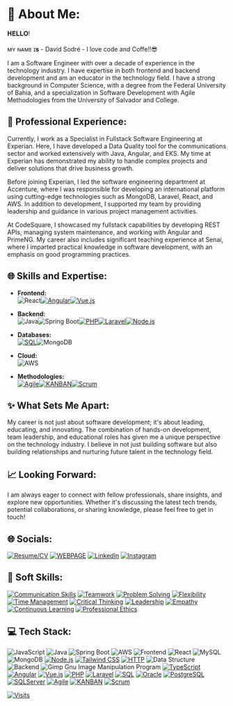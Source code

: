 # 💫 About Me:
 𝐇𝐄𝐋𝐋𝐎!<br><br>ᴍʏ ɴᴀᴍᴇ ɪ𝐬 - David Sodré - I love code and Coffe!!😎

I am a Software Engineer with over a decade of experience in the technology industry. I have expertise in both frontend and backend development and am an educator in the technology field. I have a strong background in Computer Science, with a degree from the Federal University of Bahia, and a specialization in Software Development with Agile Methodologies from the University of Salvador and College.

## 🚀 Professional Experience:
Currently, I work as a Specialist in Fullstack Software Engineering at Experian. Here, I have developed a Data Quality tool for the communications sector and worked extensively with Java, Angular, and EKS. My time at Experian has demonstrated my ability to handle complex projects and deliver solutions that drive business growth.

Before joining Experian, I led the software engineering department at Accenture, where I was responsible for developing an international platform using cutting-edge technologies such as MongoDB, Laravel, React, and AWS. In addition to development, I supported my team by providing leadership and guidance in various project management activities.

At CodeSquare, I showcased my fullstack capabilities by developing REST APIs, managing system maintenance, and working with Angular and PrimeNG. My career also includes significant teaching experience at Senai, where I imparted practical knowledge in software development, with an emphasis on good programming practices.

## 🌐 Skills and Expertise:

- **Frontend:** <br>
 ![React](https://img.shields.io/badge/react-%2320232a.svg?style=for-the-badge&logo=react&logoColor=%2361DAFB)[![Angular](https://img.shields.io/badge/angular-%23DD0031.svg?style=for-the-badge&logo=angular&logoColor=white)](https://angular.io/)[![Vue.js](https://img.shields.io/badge/vue.js-%234FC08D.svg?style=for-the-badge&logo=vue.js&logoColor=white)](https://vuejs.org/)

- **Backend:**<br>
  ![Java](https://img.shields.io/badge/java-%23ED8B00.svg?style=for-the-badge&logo=java&logoColor=white)![Spring Boot](https://img.shields.io/badge/Spring%20Boot-6DB33F?style=for-the-badge&logo=spring-boot&logoColor=white)[![PHP](https://img.shields.io/badge/php-%23777BB4.svg?style=for-the-badge&logo=php&logoColor=white)](https://www.php.net/)[![Laravel](https://img.shields.io/badge/laravel-%23FF2D20.svg?style=for-the-badge&logo=laravel&logoColor=white)](https://laravel.com/)[![Node.js](https://img.shields.io/badge/Node.js-%23339933.svg?style=for-the-badge&logo=node.js&logoColor=white)](https://nodejs.org/)

- **Databases:**<br>
  [![SQL](https://img.shields.io/badge/sql-%2307405e.svg?style=for-the-badge&logo=sql&logoColor=white)](https://www.w3schools.com/sql/)![MongoDB](https://img.shields.io/badge/MongoDB-%234ea94b.svg?style=for-the-badge&logo=mongodb&logoColor=white)

- **Cloud:**<br>
  ![AWS](https://img.shields.io/badge/AWS-%23FF9900.svg?style=for-the-badge&logo=amazon-aws&logoColor=white)

- **Methodologies:**<br>
  [![Agile](https://img.shields.io/badge/agile-%2300C4CC.svg?style=for-the-badge&logo=agile&logoColor=white)](https://agilemanifesto.org/)[![KANBAN](https://img.shields.io/badge/kanban-%23339933.svg?style=for-the-badge&logo=kanban&logoColor=white)](https://www.atlassian.com/agile/kanban)[![Scrum](https://img.shields.io/badge/scrum-%2300C4CC.svg?style=for-the-badge&logo=scrum&logoColor=white)](https://www.scrum.org/)

## ✨ What Sets Me Apart:
My career is not just about software development; it's about leading, educating, and innovating. The combination of hands-on development, team leadership, and educational roles has given me a unique perspective on the technology industry. I believe in not just building software but also building relationships and nurturing future talent in the technology field.

## 📈 Looking Forward:
I am always eager to connect with fellow professionals, share insights, and explore new opportunities. Whether it's discussing the latest tech trends, potential collaborations, or sharing knowledge, please feel free to get in touch!

## 🌐 Socials:

[![Resume/CV](https://img.shields.io/badge/RESUME-CV-red?style=for-the-badge&logo=resume&logoColor=white)](https://www.davidsodre.com.br/#about) 
[![WEBPAGE](https://img.shields.io/badge/-HOMEPAGE-blue?style=for-the-badge&logo=codechef&logoColor=white)](https://www.davidsodre.com.br) 
[![LinkedIn](https://img.shields.io/badge/LINKEDIN-%230077B5.svg?style=for-the-badge&logo=LinkedIn&logoColor=white)](https://www.linkedin.com/in/davidsodrelins/)
[![Instagram](https://img.shields.io/badge/INSTAGRAM-%23E4405F.svg?style=for-the-badge&logo=Instagram&logoColor=white)](https://www.instagram.com/davidsodrelins/)

## 💼 Soft Skills:

[![Communication Skills](https://img.shields.io/badge/Communication%20Skills-%2300C4CC.svg?style=for-the-badge&logoColor=white&color=blueviolet)](https://en.wikipedia.org/wiki/Communication_skills)
[![Teamwork](https://img.shields.io/badge/Teamwork-%2300C4CC.svg?style=for-the-badge&logoColor=white&color=green)](https://en.wikipedia.org/wiki/Teamwork)
[![Problem Solving](https://img.shields.io/badge/Problem%20Solving-%2300C4CC.svg?style=for-the-badge&logoColor=white&color=blue)](https://en.wikipedia.org/wiki/Problem_solving)
[![Flexibility](https://img.shields.io/badge/Flexibility-%2300C4CC.svg?style=for-the-badge&logoColor=white&color=darkorange)](https://en.wikipedia.org/wiki/Flexibility)
[![Time Management](https://img.shields.io/badge/Time%20Management-%2300C4CC.svg?style=for-the-badge&logoColor=white&color=forestgreen)](https://en.wikipedia.org/wiki/Time_management)
[![Critical Thinking](https://img.shields.io/badge/Critical%20Thinking-%2300C4CC.svg?style=for-the-badge&logoColor=white&color=indigo)](https://en.wikipedia.org/wiki/Critical_thinking)
[![Leadership](https://img.shields.io/badge/Leadership-%2300C4CC.svg?style=for-the-badge&logoColor=white&color=darkred)](https://en.wikipedia.org/wiki/Leadership)
[![Empathy](https://img.shields.io/badge/Empathy-%2300C4CC.svg?style=for-the-badge&logoColor=white&color=slategray)](https://en.wikipedia.org/wiki/Empathy)
[![Continuous Learning](https://img.shields.io/badge/Continuous%20Learning-%2300C4CC.svg?style=for-the-badge&logoColor=white&color=tomato)](https://en.wikipedia.org/wiki/Lifelong_learning)
[![Professional Ethics](https://img.shields.io/badge/Professional%20Ethics-%2300C4CC.svg?style=for-the-badge&logoColor=white&color=gold)](https://en.wikipedia.org/wiki/Professional_ethics)


## 💻 Tech Stack:
![JavaScript](https://img.shields.io/badge/javascript-%23323330.svg?style=for-the-badge&logo=javascript&logoColor=%23F7DF1E)
![Java](https://img.shields.io/badge/java-%23ED8B00.svg?style=for-the-badge&logo=java&logoColor=white)
![Spring Boot](https://img.shields.io/badge/Spring%20Boot-6DB33F?style=for-the-badge&logo=spring-boot&logoColor=white)
![AWS](https://img.shields.io/badge/AWS-%23FF9900.svg?style=for-the-badge&logo=amazon-aws&logoColor=white)
![Frontend](https://img.shields.io/badge/Frontend-%23563D7C.svg?style=for-the-badge&logo=bootstrap&logoColor=white)
![React](https://img.shields.io/badge/react-%2320232a.svg?style=for-the-badge&logo=react&logoColor=%2361DAFB)
![MySQL](https://img.shields.io/badge/mysql-%2300f.svg?style=for-the-badge&logo=mysql&logoColor=white)
![MongoDB](https://img.shields.io/badge/MongoDB-%234ea94b.svg?style=for-the-badge&logo=mongodb&logoColor=white)
[![Node.js](https://img.shields.io/badge/Node.js-%23339933.svg?style=for-the-badge&logo=node.js&logoColor=white)](https://nodejs.org/)
[![Tailwind CSS](https://img.shields.io/badge/Tailwind%20CSS-%231a202c.svg?style=for-the-badge&logo=tailwind-css&logoColor=white)](https://tailwindcss.com/)
[![HTTP](https://img.shields.io/badge/HTTP-%23000000.svg?style=for-the-badge&logo=http&logoColor=white)](https://developer.mozilla.org/en-US/docs/Web/HTTP)
![Data Structure](https://img.shields.io/badge/Adobe%20Premiere%20Pro-9999FF.svg?style=for-the-badge&logo=Adobe%20Premiere%20Pro&logoColor=white)
![Backend](https://img.shields.io/badge/Backend-%2300C4CC.svg?style=for-the-badge&logo=Canva&logoColor=white)
![Gimp Gnu Image Manipulation Program](https://img.shields.io/badge/Gimp-657D8B?style=for-the-badge&logo=gimp&logoColor=FFFFFF)
[![TypeScript](https://img.shields.io/badge/typescript-%23007ACC.svg?style=for-the-badge&logo=typescript&logoColor=white)](https://www.typescriptlang.org/)
[![Angular](https://img.shields.io/badge/angular-%23DD0031.svg?style=for-the-badge&logo=angular&logoColor=white)](https://angular.io/)
[![Vue.js](https://img.shields.io/badge/vue.js-%234FC08D.svg?style=for-the-badge&logo=vue.js&logoColor=white)](https://vuejs.org/)
[![PHP](https://img.shields.io/badge/php-%23777BB4.svg?style=for-the-badge&logo=php&logoColor=white)](https://www.php.net/)
[![Laravel](https://img.shields.io/badge/laravel-%23FF2D20.svg?style=for-the-badge&logo=laravel&logoColor=white)](https://laravel.com/)
[![SQL](https://img.shields.io/badge/sql-%2307405e.svg?style=for-the-badge&logo=sql&logoColor=white)](https://www.w3schools.com/sql/)
[![Oracle](https://img.shields.io/badge/oracle-%23F00000.svg?style=for-the-badge&logo=oracle&logoColor=white)](https://www.oracle.com/database/)
[![PostgreSQL](https://img.shields.io/badge/postgresql-%23336791.svg?style=for-the-badge&logo=postgresql&logoColor=white)](https://www.postgresql.org/)
[![SQLServer](https://img.shields.io/badge/sqlserver-%23CC2927.svg?style=for-the-badge&logo=microsoft-sql-server&logoColor=white)](https://www.microsoft.com/en-us/sql-server)
[![Agile](https://img.shields.io/badge/agile-%2300C4CC.svg?style=for-the-badge&logo=agile&logoColor=white)](https://agilemanifesto.org/)
[![KANBAN](https://img.shields.io/badge/kanban-%23339933.svg?style=for-the-badge&logo=kanban&logoColor=white)](https://www.atlassian.com/agile/kanban)
[![Scrum](https://img.shields.io/badge/scrum-%2300C4CC.svg?style=for-the-badge&logo=scrum&logoColor=white)](https://www.scrum.org/)



[![Visits](https://visitcount.itsvg.in/api?id=davidsodrelins&label=Profile%20Views&icon=2&pretty=false)](https://visitcount.itsvg.in)
